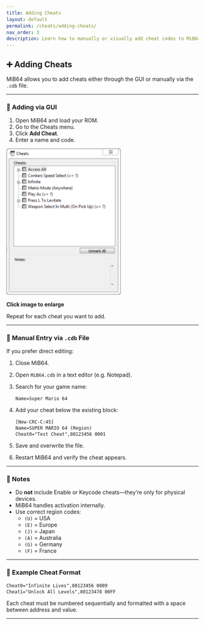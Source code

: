 ```yaml
---
title: Adding Cheats
layout: default
permalink: /cheats/adding-cheats/
nav_order: 3
description: Learn how to manually or visually add cheat codes to MiB64.
---
```



## ➕ <a name="adding-cheats">Adding Cheats</a>

MiB64 allows you to add cheats either through the GUI or manually via the `.cdb` file.

---

### 🧪 Adding via GUI

1. Open MiB64 and load your ROM.
2. Go to the Cheats menu.
3. Click **Add Cheat**.
4. Enter a name and code.

<a href="./assets/images/01/Add11.png" target="_blank">
  <img src="./assets/images/01/Add11-236x300.png" alt="Add Cheat GUI" width="300" />
</a>
<p class="has-text-align-center"><strong>Click image to enlarge</strong></p>
<!-- ClauseEcho: Add11 Interactive Image -->

Repeat for each cheat you want to add.

---

### 🧾 Manual Entry via `.cdb` File

If you prefer direct editing:

1. Close MiB64.
2. Open `MiB64.cdb` in a text editor (e.g. Notepad).
3. Search for your game name:
   ```text
   Name=Super Mario 64
   ```
4. Add your cheat below the existing block:
   ```text
   [New-CRC-C:45]
   Name=SUPER MARIO 64 (Region)
   Cheat0="Test Cheat",80123456 0001
   ```

5. Save and overwrite the file.
6. Restart MiB64 and verify the cheat appears.

---

### 🧠 Notes

- Do **not** include Enable or Keycode cheats—they’re only for physical devices.
- MiB64 handles activation internally.
- Use correct region codes:
  - `(U)` = USA
  - `(E)` = Europe
  - `(J)` = Japan
  - `(A)` = Australia
  - `(G)` = Germany
  - `(F)` = France

---

### 🧷 Example Cheat Format

```text
Cheat0="Infinite Lives",80123456 0009
Cheat1="Unlock All Levels",80123478 00FF
```

Each cheat must be numbered sequentially and formatted with a space between address and value.

---

<!-- ClauseLock: Adding Cheats Section Echoed -->
